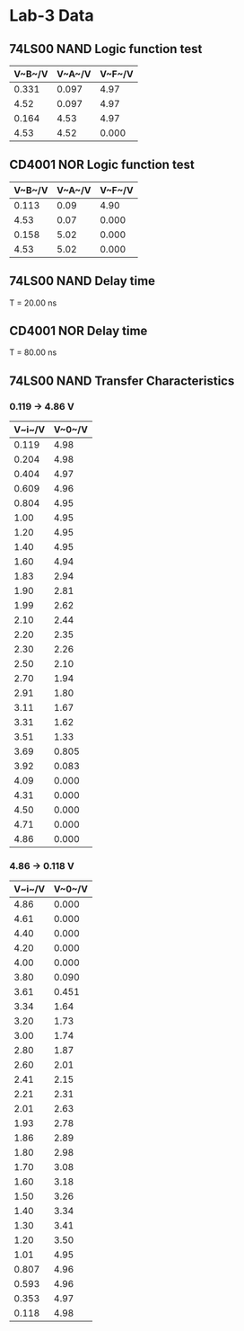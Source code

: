 # Lab-3 Data

## 74LS00 NAND Logic function test

| V~B~/V | V~A~/V | V~F~/V |
| ------ | ------ | ------ |
| 0.331  | 0.097  | 4.97   |
| 4.52   | 0.097  | 4.97   |
| 0.164  | 4.53   | 4.97   |
| 4.53   | 4.52   | 0.000  |

## CD4001 NOR Logic function test

| V~B~/V | V~A~/V | V~F~/V |
| ------ | ------ | ------ |
| 0.113  | 0.09   | 4.90   |
| 4.53   | 0.07   | 0.000  |
| 0.158  | 5.02   | 0.000  |
| 4.53   | 5.02   | 0.000  |

## 74LS00 NAND Delay time

T = 20.00 ns

## CD4001 NOR Delay time

T = 80.00 ns

## 74LS00 NAND Transfer Characteristics

### 0.119 -> 4.86 V

| V~i~/V | V~0~/V |
| ------ | ------ |
| 0.119  | 4.98   |
| 0.204  | 4.98   |
| 0.404  | 4.97   |
| 0.609  | 4.96   |
| 0.804  | 4.95   |
| 1.00   | 4.95   |
| 1.20   | 4.95   |
| 1.40   | 4.95   |
| 1.60   | 4.94   |
| 1.83   | 2.94   |
| 1.90   | 2.81   |
| 1.99   | 2.62   |
| 2.10   | 2.44   |
| 2.20   | 2.35   |
| 2.30   | 2.26   |
| 2.50   | 2.10   |
| 2.70   | 1.94   |
| 2.91   | 1.80   |
| 3.11   | 1.67   |
| 3.31   | 1.62   |
| 3.51   | 1.33   |
| 3.69   | 0.805  |
| 3.92   | 0.083  |
| 4.09   | 0.000  |
| 4.31   | 0.000  |
| 4.50   | 0.000  |
| 4.71   | 0.000  |
| 4.86   | 0.000  |

### 4.86 -> 0.118 V

| V~i~/V | V~0~/V |
| ------ | ------ |
| 4.86   | 0.000  |
| 4.61   | 0.000  |
| 4.40   | 0.000  |
| 4.20   | 0.000  |
| 4.00   | 0.000  |
| 3.80   | 0.090  |
| 3.61   | 0.451  |
| 3.34   | 1.64   |
| 3.20   | 1.73   |
| 3.00   | 1.74   |
| 2.80   | 1.87   |
| 2.60   | 2.01   |
| 2.41   | 2.15   |
| 2.21   | 2.31   |
| 2.01   | 2.63   |
| 1.93   | 2.78   |
| 1.86   | 2.89   |
| 1.80   | 2.98   |
| 1.70   | 3.08   |
| 1.60   | 3.18   |
| 1.50   | 3.26   |
| 1.40   | 3.34   |
| 1.30   | 3.41   |
| 1.20   | 3.50   |
| 1.01   | 4.95   |
| 0.807  | 4.96   |
| 0.593  | 4.96   |
| 0.353  | 4.97   |
| 0.118  | 4.98   |